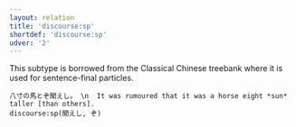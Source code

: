 ```yaml
---
layout: relation
title: 'discourse:sp'
shortdef: 'discourse:sp'
udver: '2'
---
```


This subtype is borrowed from the Classical Chinese treebank where it is used for sentence-final particles.

~~~ sdparse
八寸の馬とぞ聞えし。 \n  It was rumoured that it was a horse eight *sun* taller [than others]. 
discourse:sp(聞えし, ぞ)
~~~
